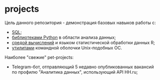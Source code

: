 # projects
Цель данного репозитория - демонстрация базовых навыков работы с:
* [SQL](sql);
* [библиотеками Python](python) в области анализа данных;
* [средой вычислений](rlang) и языком статистической обработки данных R;
* [утилитами](unix-data-cleaning) командной оболочки Unix-подобных ОС.

Наиболее "свежие" pet-projects:
* Telegram-бот, отправляющий 5 недавно опубликованных вакансий по профилю "Аналитика данных", использующий API HH.ru;

